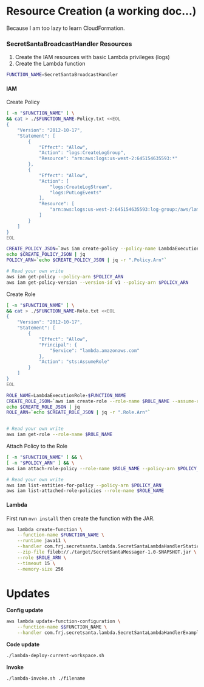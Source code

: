 # Resource Creation (a working doc...)

Because I am too lazy to learn CloudFormation.

### SecretSantaBroadcastHandler Resources

1. Create the IAM resources with basic Lambda privileges (logs)
1. Create the Lambda function

```sh
FUNCTION_NAME=SecretSantaBroadcastHandler
```

#### IAM

Create Policy

```sh
[ -n "$FUNCTION_NAME" ] \
&& cat > ./$FUNCTION_NAME-Policy.txt <<EOL
{
    "Version": "2012-10-17",
    "Statement": [
        {
            "Effect": "Allow",
            "Action": "logs:CreateLogGroup",
            "Resource": "arn:aws:logs:us-west-2:645154635593:*"
        },
        {
            "Effect": "Allow",
            "Action": [
                "logs:CreateLogStream",
                "logs:PutLogEvents"
            ],
            "Resource": [
                "arn:aws:logs:us-west-2:645154635593:log-group:/aws/lambda/$FUNCTION_NAME:*",
            ]
        }
    ]
}
EOL

CREATE_POLICY_JSON=`aws iam create-policy --policy-name LambdaExecutionPolicy-$FUNCTION_NAME --policy-document file://./$FUNCTION_NAME-Policy.txt`
echo $CREATE_POLICY_JSON | jq
POLICY_ARN=`echo $CREATE_POLICY_JSON | jq -r ".Policy.Arn"`

# Read your own write
aws iam get-policy --policy-arn $POLICY_ARN
aws iam get-policy-version --version-id v1 --policy-arn $POLICY_ARN
```

Create Role

```sh
[ -n "$FUNCTION_NAME" ] \
&& cat > ./$FUNCTION_NAME-Role.txt <<EOL
{
    "Version": "2012-10-17",
    "Statement": [
        {
            "Effect": "Allow",
            "Principal": {
                "Service": "lambda.amazonaws.com"
            },
            "Action": "sts:AssumeRole"
        }
    ]
}
EOL

ROLE_NAME=LambdaExecutionRole-$FUNCTION_NAME
CREATE_ROLE_JSON=`aws iam create-role --role-name $ROLE_NAME --assume-role-policy-document file://./$FUNCTION_NAME-Role.txt`
echo $CREATE_ROLE_JSON | jq
ROLE_ARN=`echo $CREATE_ROLE_JSON | jq -r ".Role.Arn"`


# Read your own write
aws iam get-role --role-name $ROLE_NAME
```

Attach Policy to the Role

```sh
[ -n "$FUNCTION_NAME" ] && \
[ -n "$POLICY_ARN" ] && \
aws iam attach-role-policy --role-name $ROLE_NAME --policy-arn $POLICY_ARN

# Read your own write
aws iam list-entities-for-policy --policy-arn $POLICY_ARN
aws iam list-attached-role-policies --role-name $ROLE_NAME
```

#### Lambda

First run `mvn install` then create the function with the JAR.

```sh
aws lambda create-function \
    --function-name $FUNCTION_NAME \
    --runtime java11 \
    --handler com.frj.secretsanta.lambda.SecretSantaLambdaHandlerStaticWrapper \
    --zip-file fileb://./target/SecretSantaMessager-1.0-SNAPSHOT.jar \
    --role $ROLE_ARN \
    --timeout 15 \
    --memory-size 256
```

# Updates

**Config update**

```sh
aws lambda update-function-configuration \
    --function-name $$FUNCTION_NAME \
    --handler com.frj.secretsanta.lambda.SecretSantaLambdaHandlerExample
```

**Code update**

```sh
./lambda-deploy-current-workspace.sh
```

**Invoke**

```sh
./lambda-invoke.sh ./filename
```